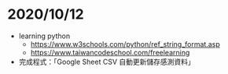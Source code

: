 # 2020/10/12 
* learning python
    * https://www.w3schools.com/python/ref_string_format.asp
    * https://www.taiwancodeschool.com/freelearning
* 完成程式：「Google Sheet CSV 自動更新儲存感測資料」
